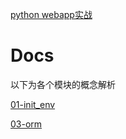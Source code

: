 [python webapp实战](https://www.liaoxuefeng.com/wiki/0014316089557264a6b348958f449949df42a6d3a2e542c000/001432170876125c96f6cc10717484baea0c6da9bee2be4000)

# Docs 

以下为各个模块的概念解析

[01-init_env](https://github.com/yexuesong/webapp/blob/master/docs/01-init_env.md)

[03-orm](https://github.com/yexuesong/webapp/blob/master/docs/03-orm.md)
